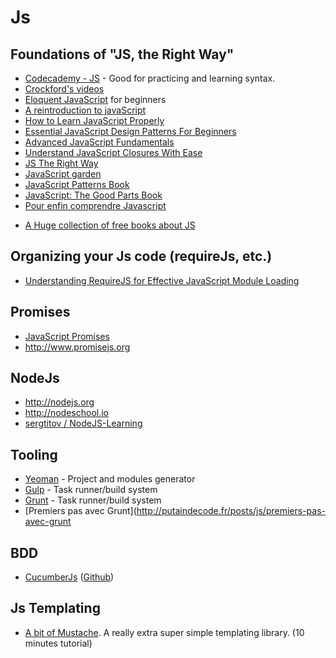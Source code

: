 # Js

## Foundations of "JS, the Right Way"

- [Codecademy - JS](http://www.codecademy.com/tracks/javascript) - Good for practicing and learning syntax.
- [Crockford's videos](http://yuiblog.com/crockford/)
- [Eloquent JavaScript](http://eloquentjavascript.net/) for beginners
- [A reintroduction to javaScript](https://developer.mozilla.org/fr/docs/Web/JavaScript/Une_r%C3%A9introduction_%C3%A0_JavaScript)
- [How to Learn JavaScript Properly](http://javascriptissexy.com/how-to-learn-javascript-properly)
- [Essential JavaScript Design Patterns For Beginners](http://www.addyosmani.com/resources/essentialjsdesignpatterns/book/)
- [Advanced JavaScript Fundamentals](http://blog.buymeasoda.com/advanced-javascript-fundamentals/)
- [Understand JavaScript Closures With Ease](http://javascriptissexy.com/understand-javascript-closures-with-ease/)
- [JS The Right Way](http://braziljs.github.io/js-the-right-way/)
- [JavaScript garden](http://bonsaiden.github.com/JavaScript-Garden/)
- [JavaScript Patterns Book](http://oreilly.com/catalog/9780596806767)
- [JavaScript: The Good Parts Book](http://oreilly.com/catalog/9780596517748/)
- [Pour enfin comprendre Javascript](http://www.miximum.fr/pour-enfin-comprendre-javascript.html)
* [A Huge collection of free books about JS](http://jsbooks.revolunet.com)

## Organizing your Js code (requireJs, etc.)

- [Understanding RequireJS for Effective JavaScript Module Loading](http://www.sitepoint.com/understanding-requirejs-for-effective-javascript-module-loading/?utm_content=buffer39326&utm_medium=social&utm_source=twitter.com&utm_campaign=buffer)

## Promises

- [JavaScript Promises](http://www.html5rocks.com/en/tutorials/es6/promises/) 
- http://www.promisejs.org

## NodeJs

* http://nodejs.org
* http://nodeschool.io
* [sergtitov / NodeJS-Learning](https://github.com/sergtitov/NodeJS-Learning/blob/master/README.md)

## Tooling

- [Yeoman](http://yeoman.io) - Project and modules generator
- [Gulp](http://gulpjs.com) - Task runner/build system
- [Grunt](http://gruntjs.com) - Task runner/build system
- [Premiers pas avec Grunt](http://putaindecode.fr/posts/js/premiers-pas-avec-grunt

## BDD

* [CucumberJs](http://flippinawesome.org/2014/01/27/bdd-in-javascript-with-cucumberjs/?utm_source=javascriptweekly&utm_medium=email) ([Github](https://github.com/cucumber/cucumber-js))

## Js Templating

* [A bit of Mustache](http://coenraets.org/blog/2011/12/tutorial-html-templates-with-mustache-js). A really extra super simple templating library. (10 minutes tutorial)
